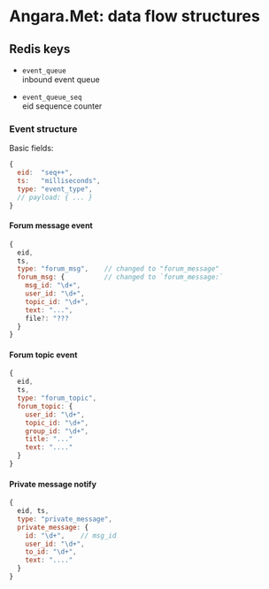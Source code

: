 # Angara.Met: data flow structures

## Redis keys

- `event_queue`  
  inbound event queue

- `event_queue_seq`  
  eid sequence counter

### Event structure

Basic fields:

```javascript
{
  eid:  "seq++",
  ts:   "milliseconds",
  type: "event_type",
  // payload: { ... }
}
```

#### Forum message event

```javascript
{
  eid,
  ts,
  type: "forum_msg",    // changed to "forum_message"
  forum_msg: {          // changed to `forum_message:`
    msg_id: "\d+",
    user_id: "\d+",
    topic_id: "\d+",
    text: "...",
    file?: "???
  }
}
```

#### Forum topic event

```javascript
{
  eid,
  ts,
  type: "forum_topic",
  forum_topic: {
    user_id: "\d+",
    topic_id: "\d+",
    group_id: "\d+",
    title: "..."
    text: "...."
  }
}
```

#### Private message notify

```javascript
{
  eid, ts,
  type: "private_message",
  private_message: {
    id: "\d+",    // msg_id
    user_id: "\d+",
    to_id: "\d+",
    text: "...."
  }
}
```
